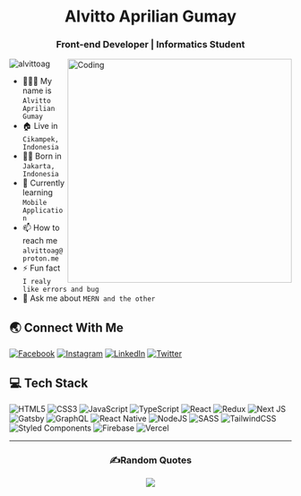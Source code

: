 <h1 align="center">Alvitto Aprilian Gumay</h1>
<h3 align="center">Front-end Developer | Informatics Student</h3>
<img align="right" alt="Coding" width="400" src="https://imgs.search.brave.com/FrOhz6OSIWnq4YHmHKUaqDJyfb_r_9qhlgapHALPk-Q/rs:fit:680:428:1/g:ce/aHR0cHM6Ly9pLnBp/bmltZy5jb20vb3Jp/Z2luYWxzLzU0L2Uz/LzdkLzU0ZTM3ZDgw/NzRlYmNkZTFkOTZj/NzdkN2IyYTdmMzEw/LmdpZg.gif">


<p align="left"> <img src="https://komarev.com/ghpvc/?username=alvittoag&label=Profile%20views&color=0e75b6&style=flat" alt="alvittoag" /> </p>


- 👨🏻‍💼 My name is `Alvitto Aprilian Gumay`
- 🏠 Live in `Cikampek, Indonesia`
- 👶🏻 Born in `Jakarta, Indonesia`
- 🌟 Currently learning `Mobile Application` 
- 📫 How to reach me `alvittoag@proton.me`
- ⚡ Fun fact `I realy like errors and bug`
- 💬 Ask me about `MERN and the other`

## 🌏 Connect With Me
[![Facebook](https://img.shields.io/badge/Facebook-%231877F2.svg?logo=Facebook&logoColor=white)](https://facebook.com/alvittoag) [![Instagram](https://img.shields.io/badge/Instagram-%23E4405F.svg?logo=Instagram&logoColor=white)](https://instagram.com/alvittoag) [![LinkedIn](https://img.shields.io/badge/LinkedIn-%230077B5.svg?logo=linkedin&logoColor=white)](https://linkedin.com/in/alvittoag) [![Twitter](https://img.shields.io/badge/Twitter-%231DA1F2.svg?logo=Twitter&logoColor=white)](https://twitter.com/alvitto_id) 



## 💻 Tech Stack
![HTML5](https://img.shields.io/badge/html5-%23E34F26.svg?style=for-the-badge&logo=html5&logoColor=white) ![CSS3](https://img.shields.io/badge/css3-%231572B6.svg?style=for-the-badge&logo=css3&logoColor=white) ![JavaScript](https://img.shields.io/badge/javascript-%23323330.svg?style=for-the-badge&logo=javascript&logoColor=%23F7DF1E) ![TypeScript](https://img.shields.io/badge/typescript-%23007ACC.svg?style=for-the-badge&logo=typescript&logoColor=white) ![React](https://img.shields.io/badge/react-%2320232a.svg?style=for-the-badge&logo=react&logoColor=%2361DAFB) ![Redux](https://img.shields.io/badge/redux-%23593d88.svg?style=for-the-badge&logo=redux&logoColor=white) ![Next JS](https://img.shields.io/badge/Next-black?style=for-the-badge&logo=next.js&logoColor=white) ![Gatsby](https://img.shields.io/badge/Gatsby-%23663399.svg?style=for-the-badge&logo=gatsby&logoColor=white) ![GraphQL](https://img.shields.io/badge/-GraphQL-E10098?style=for-the-badge&logo=graphql&logoColor=white) ![React Native](https://img.shields.io/badge/react_native-%2320232a.svg?style=for-the-badge&logo=react&logoColor=%2361DAFB) ![NodeJS](https://img.shields.io/badge/node.js-6DA55F?style=for-the-badge&logo=node.js&logoColor=white) ![SASS](https://img.shields.io/badge/SASS-hotpink.svg?style=for-the-badge&logo=SASS&logoColor=white) ![TailwindCSS](https://img.shields.io/badge/tailwindcss-%2338B2AC.svg?style=for-the-badge&logo=tailwind-css&logoColor=white) ![Styled Components](https://img.shields.io/badge/styled--components-DB7093?style=for-the-badge&logo=styled-components&logoColor=white) ![Firebase](https://img.shields.io/badge/firebase-%23039BE5.svg?style=for-the-badge&logo=firebase) ![Vercel](https://img.shields.io/badge/vercel-%23000000.svg?style=for-the-badge&logo=vercel&logoColor=white) 


---
<div align="center">
  
### ✍️Random Quotes
  
![](https://quotes-github-readme.vercel.app/api?type=horizontal&theme=dracula)
  
 </div>

